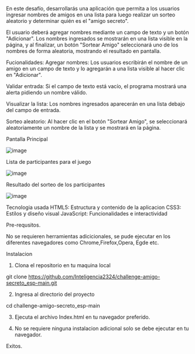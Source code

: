 En este desafío, desarrollarás una aplicación que permita a los usuarios ingresar nombres de amigos en una lista para luego realizar un sorteo aleatorio y determinar quién es el "amigo secreto".

El usuario deberá agregar nombres mediante un campo de texto y un botón "Adicionar". Los nombres ingresados se mostrarán en una lista visible en la página, y al finalizar, un botón "Sortear Amigo" seleccionará uno de los nombres de forma aleatoria, mostrando el resultado en pantalla.

Fucionalidades:
Agregar nombres: Los usuarios escribirán el nombre de un amigo en un campo de texto y lo agregarán a una lista visible al hacer clic en "Adicionar".

Validar entrada: Si el campo de texto está vacío, el programa mostrará una alerta pidiendo un nombre válido.

Visualizar la lista: Los nombres ingresados aparecerán en una lista debajo del campo de entrada.

Sorteo aleatorio: Al hacer clic en el botón "Sortear Amigo", se seleccionará aleatoriamente un nombre de la lista y se mostrará en la página.

Pantalla Principal

![image](https://github.com/user-attachments/assets/1fae5b42-e4c1-4d7d-9bba-50907c5b4ff7)

Lista de participantes para el juego

![image](https://github.com/user-attachments/assets/1729d176-6997-4bf8-a0b0-774cd35857d3)

Resultado del sorteo de los participantes

![image](https://github.com/user-attachments/assets/8c3f0765-4f62-4ab1-9a2b-0fc639352bd5)

Tecnologia usada
HTML5: Estructura y contenido de la aplicacion
CSS3: Estilos y diseño visual
JavaScript: Funcionalidades e interactividad

Pre-requsitos.

No se requieren herramientas adicicionales, se pude ejecutar en los diferentes navegadores como Chrome,Firefox,Opera, Egde etc.

Instalacion 

1. Clona el repositorio en tu maquina local

git clone https://github.com/Inteligencia2324/challenge-amigo-secreto_esp-main.git

2. Ingresa al directorio del proyecto

cd challenge-amigo-secreto_esp-main

3. Ejecuta el archivo Index.html en tu navegador preferido.

4. No se requiere ninguna instalacion adicional solo se debe ejecutar en tu navegador.

Exitos.




